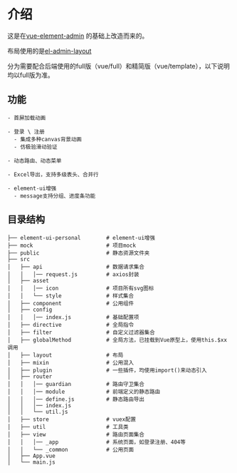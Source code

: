 # 介绍

这是在[vue-element-admin](https://github.com/PanJiaChen/vue-element-admin) 的基础上改造而来的。

布局使用的是[el-admin-layout](https://github.com/toesbieya/el-admin-layout)

分为需要配合后端使用的full版（vue/full）和精简版（vue/template），以下说明均以full版为准。

## 功能

```
- 首屏加载动画

- 登录 \ 注册
  - 集成多种canvas背景动画
  - 仿极验滑动验证

- 动态路由、动态菜单

- Excel导出，支持多级表头、合并行

- element-ui增强
  - message支持分组、进度条功能
```

## 目录结构
```
├── element-ui-personal        # element-ui增强
├── mock                       # 项目mock
├── public                     # 静态资源文件夹
├── src
│   ├── api                    # 数据请求集合
│   │   │── request.js         # axios封装
│   ├── asset
│   │   │── icon               # 项目所有svg图标
│   │   └── style              # 样式集合
│   ├── component              # 公用组件
│   ├── config
│   │   │── index.js           # 基础配置项
│   ├── directive              # 全局指令
│   ├── filter                 # 自定义过滤器集合
│   ├── globalMethod           # 全局方法，已挂载到Vue原型上，使用this.$xx调用
│   ├── layout                 # 布局
│   ├── mixin                  # 公用混入
│   ├── plugin                 # 一些插件，均使用import()来动态引入
│   ├── router
│   │   │── guardian           # 路由守卫集合
│   │   │── module             # 前端定义的静态路由
│   │   │── define.js          # 静态路由导出
│   │   │── index.js
│   │   └── util.js
│   ├── store                  # vuex配置
│   ├── util                   # 工具类
│   ├── view                   # 路由页面集合
│   │   │── _app               # 系统页面，如登录注册、404等
│   │   └── _common            # 公用页面
│   ├── App.vue
│   └── main.js
```
